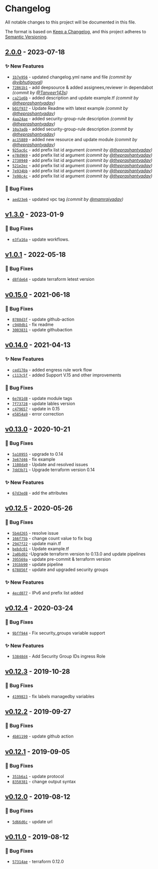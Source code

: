 # Changelog
All notable changes to this project will be documented in this file.

The format is based on [Keep a Changelog](https://keepachangelog.com/en/1.0.0/),
and this project adheres to [Semantic Versioning](https://semver.org/spec/v2.0.0.html).

## [2.0.0] - 2023-07-18
### :sparkles: New Features
- [`1b7e956`](https://github.com/clouddrove/terraform-aws-security-group/commit/1b7e95627779862ef1bee65cbbfd25872a274446) - updated changelog.yml name and file *(commit by [@vibhutigoyal](https://github.com/vibhutigoyal))*
- [`72861b1`](https://github.com/clouddrove/terraform-aws-security-group/commit/72861b17ab0f607dc7974181eb69eb3765f9910e) - add deepsource & added assignees,reviewer in dependabot *(commit by [@Tanveer143s](https://github.com/Tanveer143s))*
- [`ca21e6b`](https://github.com/clouddrove/terraform-aws-security-group/commit/ca21e6be48deeb015e23813fcd16a0a06cf0218b) - added description and update example.tf *(commit by [@theprashantyadav](https://github.com/theprashantyadav))*
- [`b01f937`](https://github.com/clouddrove/terraform-aws-security-group/commit/b01f937200eb9dd53e1a999fa7a95531887eaec4) - Update Readme with latest example *(commit by [@theprashantyadav](https://github.com/theprashantyadav))*
- [`4aa24ae`](https://github.com/clouddrove/terraform-aws-security-group/commit/4aa24aec1f731f2de3e3e3fb120ffcf767bed293) - added security-group-rule description *(commit by [@theprashantyadav](https://github.com/theprashantyadav))*
- [`10a3adb`](https://github.com/clouddrove/terraform-aws-security-group/commit/10a3adbfe54cd46a69bff0591596bf22ab6c8ab1) - added security-group-rule description *(commit by [@theprashantyadav](https://github.com/theprashantyadav))*
- [`ac15889`](https://github.com/clouddrove/terraform-aws-security-group/commit/ac15889db46193327e0c1465c2469716653a6e7b) - added new resource and update module *(commit by [@theprashantyadav](https://github.com/theprashantyadav))*
- [`925ac6c`](https://github.com/clouddrove/terraform-aws-security-group/commit/925ac6ce2e0292e222116e77eed370a00d8c8108) - add prefix list id argument *(commit by [@theprashantyadav](https://github.com/theprashantyadav))*
- [`e78d969`](https://github.com/clouddrove/terraform-aws-security-group/commit/e78d9692242c07ed3da373139ff751b8199d2f62) - add prefix list id argument *(commit by [@theprashantyadav](https://github.com/theprashantyadav))*
- [`2730940`](https://github.com/clouddrove/terraform-aws-security-group/commit/27309400a1ff69adc54eac0c2c7dcd8946917b97) - add prefix list id argument *(commit by [@theprashantyadav](https://github.com/theprashantyadav))*
- [`521e2ec`](https://github.com/clouddrove/terraform-aws-security-group/commit/521e2ecfbc9ad14168ad361abf20a4ba6c5b237e) - add prefix list id argument *(commit by [@theprashantyadav](https://github.com/theprashantyadav))*
- [`7e934bb`](https://github.com/clouddrove/terraform-aws-security-group/commit/7e934bb90fc93575ad20cb0af70b29580d4e6a7a) - add prefix list id argument *(commit by [@theprashantyadav](https://github.com/theprashantyadav))*
- [`7e98c4c`](https://github.com/clouddrove/terraform-aws-security-group/commit/7e98c4c7c151809a4eb8ea8f27588ff321f045cc) - add prefix list id argument *(commit by [@theprashantyadav](https://github.com/theprashantyadav))*

### :bug: Bug Fixes
- [`aed23e6`](https://github.com/clouddrove/terraform-aws-security-group/commit/aed23e6a0938639f6e4de4676ef5ce0956f04057) - updated vpc tag *(commit by [@mamrajyadav](https://github.com/mamrajyadav))*


## [v1.3.0] - 2023-01-9
### :bug: Bug Fixes
- [`e3fa16a`](https://github.com/clouddrove/terraform-aws-security-group/commit/e3fa16a10808c8c641a43c2766c347e73edc487c) - update workflows.

## [v1.0.1] - 2022-05-18
### :bug: Bug Fixes
- [`d8fde64`](https://github.com/clouddrove/terraform-aws-security-group/commit/d8fde6411ef35e4533652acbdc9aebb01aee60bb) - update terraform letest version


## [v0.15.0] - 2021-06-18
### :bug: Bug Fixes
- [`8788d3f`](https://github.com/clouddrove/terraform-aws-security-group/commit/8788d3f35e83a6ced46d43a7e2fdbacb41931da7) - update github-action
- [`c940db1`](https://github.com/clouddrove/terraform-aws-security-group/commit/c940db161927c3de8fbf5f7a8e603b665349ff04) - fix readme
- [`3003831`](https://github.com/clouddrove/terraform-aws-security-group/commit/3003831d04335b2acc3351b0546f6186f1daa1e7) - update githubaction


## [v0.14.0] - 2021-04-13
### :sparkles: New Features
- [`ced170a`](https://github.com/clouddrove/terraform-aws-security-group/commit/ced170a1bc0bed32d7f5b4ad64fc7b3e16f813eb) - added engress rule work flow
- [`c113c5f`](https://github.com/clouddrove/terraform-aws-security-group/commit/c113c5fdbfca59ddadc18079f0f350ca2ac5d62c) - added Support V.15 and other improvements

### :bug: Bug Fixes
- [`6e781d8`](https://github.com/clouddrove/terraform-aws-security-group/commit/6e781d8b1cf69241f7e13aee353306c7de6bdac1) - update module tags
- [`7f73728`](https://github.com/clouddrove/terraform-aws-security-group/commit/7f737288499bbbf36e5d13c90f1bd8656cd86320) - update lables version
- [`c479657`](https://github.com/clouddrove/terraform-aws-security-group/commit/c479657824e971feafbbc0a20db6c35989cdac5f) - update in 0.15
- [`e5854a9`](https://github.com/clouddrove/terraform-aws-security-group/commit/e5854a9474fedbf2d8c768717e4a7f474efbc3ce) - error correction


## [v0.13.0] - 2020-10-21
### :bug: Bug Fixes
- [`5a10955`](https://github.com/clouddrove/terraform-aws-security-group/commit/5a10955ca0a75990b51379224b4a53631749094a) - upgrade to 0.14
- [`3e67d46`](https://github.com/clouddrove/terraform-aws-security-group/commit/3e67d463e68132b40f74772198c5a3cc80ef264e) - fix example
- [`1108da9`](https://github.com/clouddrove/terraform-aws-security-group/commit/1108da9fd223b25aef92966a8c6b9fb96062799a) - Update and resolved issues
- [`7dd3b71`](https://github.com/clouddrove/terraform-aws-security-group/commit/7dd3b719346a1098d9e88deac5297f12f4104567) - Upgrade terraform version 0.14

### :sparkles: New Features
- [`67d3ed8`](https://github.com/clouddrove/terraform-aws-security-group/commit/67d3ed8ed9f388390d3c6f6376f95b49f6aacef9) - add the attributes


## [v0.12.5] - 2020-05-26
### :bug: Bug Fixes
- [`5b4d265`](https://github.com/clouddrove/terraform-aws-security-group/commit/5b4d26532f6acd6cee31ab2c274351c5ec3675ee) - resolve issue
- [`166f75b`](https://github.com/clouddrove/terraform-aws-security-group/commit/166f75b1a2e762847eed4a11d7cf836847fe136e) - change count value to fix bug
- [`2947f22`](https://github.com/clouddrove/terraform-aws-security-group/commit/2947f22ea915fa890fec659ba44b7b23956d403a) - update main.tf
- [`bebdc01`](https://github.com/clouddrove/terraform-aws-security-group/commit/bebdc0124108ce62e660f6afcfbc2fecbd4dd0d6) - Update example.tf
- [`2a0bd02`](https://github.com/clouddrove/terraform-aws-security-group/commit/2a0bd02ef54c289d2011e5f7923ed27f782bafe9) -Upgrade terraform version to 0.13.0 and update pipelines
- [`395569a`](https://github.com/clouddrove/terraform-aws-security-group/commit/395569aed964de3723f5a544d64e4ddd3c57a2f4) - update pre-commit & terraform version
- [`191bb90`](https://github.com/clouddrove/terraform-aws-security-group/commit/191bb90384cd82e1ed71b1a5cb4ce2b732795bde) - update pipeline
- [`678856f`](https://github.com/clouddrove/terraform-aws-security-group/commit/678856f209cee3c063d8072c2c53bde4bb07b1f1) - update and upgraded security groups

### :sparkles: New Features
- [`4ecd077`](https://github.com/clouddrove/terraform-aws-security-group/commit/4ecd077a8dda55899e6186a71d08238341733761) - IPv6 and prefix list added




## [v0.12.4] - 2020-03-24
### :bug: Bug Fixes
- [`9bff944`](https://github.com/clouddrove/terraform-aws-security-group/commit/9bff944734c0f235f92b3945fda2ce89f9d3dad8) - Fix security_groups variable support

### :sparkles: New Features
- [`53848d4`](https://github.com/clouddrove/terraform-aws-security-group/commit/53848d4f168a9911e1c67307eede3415f5744e15) - Add Security Group IDs ingress Role


## [v0.12.3] - 2019-10-28
### :bug: Bug Fixes
- [`4199823`](https://github.com/clouddrove/terraform-aws-security-group/commit/4199823cecea9914e72defd1acc034da473a9ac2) - fix labels managedby variables


## [v0.12.2] - 2019-09-27
### :bug: Bug Fixes
- [`4b81190`](https://github.com/clouddrove/terraform-aws-security-group/commit/4b811900f470bfeed754f1c813047908f1ff8be2) - update github action


## [v0.12.1] - 2019-09-05
### :bug: Bug Fixes
- [`351b6a1`](https://github.com/clouddrove/terraform-aws-security-group/commit/351b6a1205e0f2fdc6a10354243b1b5d1b17a9f1) - update protocol
- [`8350381`](https://github.com/clouddrove/terraform-aws-security-group/commit/8350381194b2d36de402fcbe650ca2b930077f01) - change output syntax

## [v0.12.0] - 2019-08-12
### :bug: Bug Fixes
- [`5d66d6c`](https://github.com/clouddrove/terraform-aws-security-group/commit/5d66d6c94a0952676eb3e1c2d700a559b2816960) - update url


## [v0.11.0] - 2019-08-12
### :bug: Bug Fixes
- [`57314ae`](https://github.com/clouddrove/terraform-aws-security-group/commit/57314aebe97f5c7a3939150069f400643a5a010c) - terraform 0.12.0


[v0.11.0]: https://github.com/clouddrove/terraform-aws-security-group/compare/0.11.0...master
[v0.12.0]: https://github.com/clouddrove/terraform-aws-security-group/compare/0.11.0...0.12.0
[v0.12.1]: https://github.com/clouddrove/terraform-aws-security-group/compare/0.12.0...0.12.1
[v0.12.2]: https://github.com/clouddrove/terraform-aws-security-group/compare/0.12.1...0.12.2
[v0.12.3]: https://github.com/clouddrove/terraform-aws-security-group/compare/0.12.2...0.12.3
[v0.12.4]: https://github.com/clouddrove/terraform-aws-security-group/compare/0.12.3...0.12.4
[v0.12.5]: https://github.com/clouddrove/terraform-aws-security-group/compare/0.12.4...0.12.5
[v0.13.0]: https://github.com/clouddrove/terraform-aws-security-group/compare/0.12.5...0.13.0
[v0.14.0]: https://github.com/clouddrove/terraform-aws-security-group/compare/0.13.0...0.14.0
[v0.15.0]: https://github.com/clouddrove/terraform-aws-security-group/compare/0.14.0...0.15.0
[v1.0.1]: https://github.com/clouddrove/terraform-aws-security-group/compare/0.15.0...1.0.1
[v1.3.0]: https://github.com/clouddrove/terraform-aws-security-group/compare/1.0.1...1.3.0
[2.0.0]: https://github.com/clouddrove/terraform-aws-security-group/compare/1.3.0...2.0.0